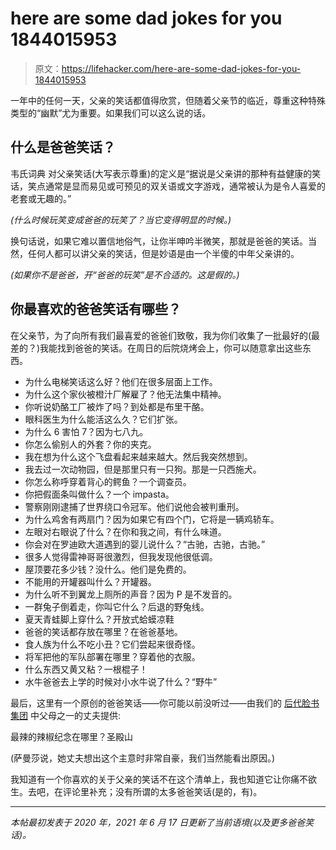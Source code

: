 # here are some dad jokes for you 1844015953

> 原文：<https://lifehacker.com/here-are-some-dad-jokes-for-you-1844015953>

一年中的任何一天，父亲的笑话都值得欣赏，但随着父亲节的临近，尊重这种特殊类型的“幽默”尤为重要。如果我们可以这么说的话。

## **什么是爸爸笑话？**

韦氏词典 对父亲笑话(大写表示尊重)的定义是“据说是父亲讲的那种有益健康的笑话，笑点通常是显而易见或可预见的双关语或文字游戏，通常被认为是令人喜爱的老套或无趣的。”



*(什么时候玩笑变成爸爸的玩笑了？当它变得明显的时候。)*

换句话说，如果它难以置信地俗气，让你半呻吟半微笑，那就是爸爸的笑话。当然，任何人都可以讲父亲的笑话，但是妙语是由一个半傻的中年父亲讲的。

*(如果你不是爸爸，开“爸爸的玩笑”是不合适的。这是假的。)*

## **你最喜欢的爸爸笑话有哪些？**

在父亲节，为了向所有我们最喜爱的爸爸们致敬，我为你们收集了一批最好的(最差的？)我能找到爸爸的笑话。在周日的后院烧烤会上，你可以随意拿出这些东西。



*   为什么电梯笑话这么好？他们在很多层面上工作。
*   为什么这个家伙被橙汁厂解雇了？他无法集中精神。
*   你听说奶酪工厂被炸了吗？到处都是布里干酪。
*   眼科医生为什么能活这么久？它们扩张。
*   为什么 6 害怕 7？因为七八九。
*   你怎么偷别人的外套？你的夹克。
*   我在想为什么这个飞盘看起来越来越大。然后我突然想到。
*   我去过一次动物园，但是那里只有一只狗。那是一只西施犬。
*   你怎么称呼穿着背心的鳄鱼？一个调查员。
*   你把假面条叫做什么？一个 impasta。
*   警察刚刚逮捕了世界绕口令冠军。他们说他会被判重刑。
*   为什么鸡舍有两扇门？因为如果它有四个门，它将是一辆鸡轿车。
*   左眼对右眼说了什么？在你和我之间，有什么味道。
*   你会对在罗迪欧大道遇到的婴儿说什么？“古驰，古驰，古驰。”
*   很多人觉得雷神哥哥很激烈，但我发现他很低调。
*   屋顶要花多少钱？没什么。他们是免费的。
*   不能用的开罐器叫什么？开罐器。
*   为什么听不到翼龙上厕所的声音？因为 P 是不发音的。
*   一群兔子倒着走，你叫它什么？后退的野兔线。
*   夏天青蛙脚上穿什么？开放式蛤蟆凉鞋
*   爸爸的笑话都存放在哪里？在爸爸基地。
*   食人族为什么不吃小丑？它们尝起来很奇怪。
*   将军把他的军队部署在哪里？穿着他的衣服。
*   什么东西又黄又粘？一根棍子！
*   水牛爸爸去上学的时候对小水牛说了什么？“野牛”

最后，这里有一个原创的爸爸笑话——你可能以前没听过——由我们的 [后代脸书集团](https://www.facebook.com/groups/2018785615043946) 中父母之一的丈夫提供:

最辣的辣椒纪念在哪里？圣殿山

(萨曼莎说，她丈夫想出这个主意时非常自豪，我们当然能看出原因。)

我知道有一个你喜欢的关于父亲的笑话不在这个清单上，我也知道它让你痛不欲生。去吧，在评论里补充；没有所谓的太多爸爸笑话(是的，有)。



* * *

*本帖最初发表于 2020 年，2021 年 6 月 17 日更新了当前语境(以及更多爸爸笑话)。*